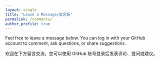 ```yaml
---
layout: single
title: "Leave a Message/留言板"
permalink: /comments/
author_profile: true
---
```


Feel free to leave a message below. You can log in with your GitHub account to comment, ask questions, or share suggestions.

欢迎在下方留言交流，您可以使用 GitHub 账号登录后发表评论、提问或建议。

<div id="giscus-comments"></div>

<script src="https://giscus.app/client.js"
        data-repo="u-hai/u-hai.github.io"
        data-repo-id="R_kgDOORD6XQ"
        data-category="General"
        data-category-id="DIC_kwDOORD6Xc4CorGD"
        data-mapping="pathname"
        data-strict="0"
        data-reactions-enabled="1"
        data-emit-metadata="0"
        data-input-position="bottom"
        data-theme="preferred_color_scheme"
        data-lang="en"
        crossorigin="anonymous"
        async>
</script>

